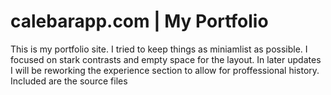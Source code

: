 # calebarapp.com | My Portfolio
This is my portfolio site.
I tried to keep things as miniamlist as possible.
I focused on stark contrasts and empty space for the layout. In later updates I will be reworking the experience section to allow for proffessional history. 
Included are the source files
